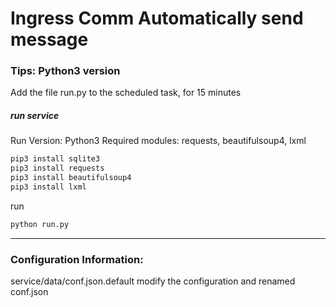 # Ingress Comm Automatically send message

### Tips: Python3 version

Add the file run.py to the scheduled task, for 15 minutes

##### run service

Run Version: Python3
Required modules: requests, beautifulsoup4, lxml

```python
pip3 install sqlite3
pip3 install requests
pip3 install beautifulsoup4
pip3 install lxml
```

run

```python
python run.py
```
---------------------------------------
### Configuration Information:

service/data/conf.json.default modify the configuration and renamed conf.json